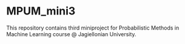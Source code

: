 # MPUM_mini3
This repository contains third miniproject for Probabilistic Methods in Machine Learning course @ Jagiellonian University.
